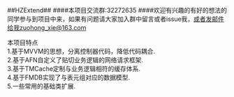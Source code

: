 ##HZExtend##
####本项目交流群:32272635
####欢迎有兴趣的有好的想法的同学参与到项目中来，如果有问题请大家加入群中留言或者issue我，或者发邮件给我zuohong_xie@163.com

本项目特点<br/>
1.基于MVVM的思想，分离控制器代码，降低代码耦合.<br/>
2.基于AFN自定义了贴切业务逻辑的网络请求框架.<br/>
3.基于TMCache定制与业务逻辑相符的缓存体系.<br/>
4.基于FMDB实现了与表元组对应的数据模型.<br/>
5.一些常用的基础类扩展.<br/>


